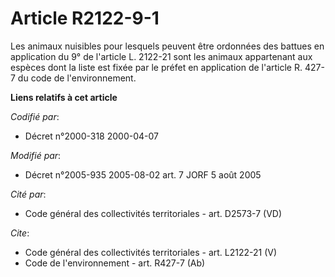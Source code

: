# Article R2122-9-1

Les animaux nuisibles pour lesquels peuvent être ordonnées des battues en application du 9° de l'article L. 2122-21 sont les
animaux appartenant aux espèces dont la liste est fixée par le préfet en application de l'article R. 427-7 du code de
l'environnement.

**Liens relatifs à cet article**

_Codifié par_:

  - Décret n°2000-318 2000-04-07

_Modifié par_:

  - Décret n°2005-935 2005-08-02 art. 7 JORF 5 août 2005

_Cité par_:

  - Code général des collectivités territoriales - art. D2573-7 (VD)

_Cite_:

  - Code général des collectivités territoriales - art. L2122-21 (V)
  - Code de l'environnement - art. R427-7 (Ab)
